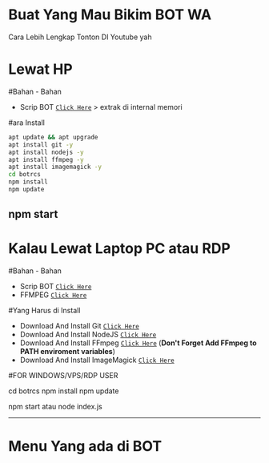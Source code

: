 # Buat Yang Mau Bikim BOT WA
Cara Lebih Lengkap Tonton DI Youtube yah



# Lewat HP
#Bahan - Bahan
* Scrip BOT  [`Click Here`](https://git-scm.com/downloads) > extrak di internal memori

#ara Install

```bash
apt update && apt upgrade
apt install git -y
apt install nodejs -y
apt install ffmpeg -y
apt install imagemagick -y
cd botrcs
npm install
npm update
```

npm start
---------



# Kalau Lewat Laptop PC atau RDP
#Bahan - Bahan
* Scrip BOT  [`Click Here`](https://git-scm.com/downloads)
* FFMPEG   [`Click Here`](https://git-scm.com/downloads)

#Yang Harus di Install
* Download And Install Git [`Click Here`](https://git-scm.com/downloads)
* Download And Install NodeJS [`Click Here`](https://nodejs.org/en/download)
* Download And Install FFmpeg [`Click Here`](https://ffmpeg.org/download.html) (**Don't Forget Add FFmpeg to PATH enviroment variables**)
* Download And Install ImageMagick [`Click Here`](https://imagemagick.org/script/download.php)

#FOR WINDOWS/VPS/RDP USER

cd botrcs
npm install
npm update

npm start
atau
node index.js

---------

# Menu Yang ada di BOT

